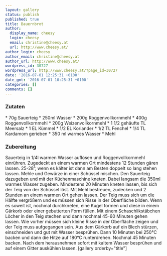 ```yaml
---
layout: gallery
status: publish
published: true
title: Bauernbrot
author:
  display_name: cheesy
  login: cheesy
  email: christine@cheesy.at
  url: http://www.cheesy.at/
author_login: cheesy
author_email: christine@cheesy.at
author_url: http://www.cheesy.at/
wordpress_id: 30727
wordpress_url: http://www.cheesy.at/?page_id=30727
date: '2016-07-01 12:25:31 +0100'
date_gmt: '2016-07-01 10:25:31 +0100'
categories: []
comments: []
---
```

### Zutaten
\* 70g Sauerteig
\* 250ml Wasser
\* 200g Roggenvollkornmehl
\* 400g Roggenvollkornmehl
\* 200g Weizenvollkornmehl
\* 1 1/2 gehäufte TL Meersalz
\* 1 EL Kümmel
\* 1/2 EL Koriander
\* 1/2 TL Fenchel
\* 1/4 TL Kardamom gerieben
\* 350 ml warmes Wasser
\* Mehl
### Zubereitung
Sauerteig in 1/4l warmen Wasser auflösen und Roggenvollkornmehl einrühren. Zugedeckt an einem warmen Ort mindestens 12 Stunden gären lassen. 25-28°, wenn es kälter ist dann am Besten doppelt so lang stehen lassen.
Mehle und Gewürze in einer Schüssel mischen. Den Sauerteig dazugeben und mit der Küchenmaschine kneten. Dabei langsam die 350ml warmes Wasser zugeben. Mindestens 20 Minuten kneten lassen, bis sich der Teig von der Schüssel löst.
Mit Mehl bestreuen, zudecken und 2 Stunden an einem warmen Ort gehen lassen. Der Teig muss sich um die Hälfte vergrößern und es müssen sich Risse in der Oberfläche bilden. Wenn es soweit ist, nochmal durchkneten, eine Kugel formen und diese in einem Gärkorb oder einer gebutterten Form füllen. Mit einem Schaschlikstäbchen Löcher in den Teig stechen und dann nochmal 45-60 Minuten gehen lassen. Wie vorher müssen sich kleine Risse in der Oberfläche zeigen und der Teig muss aufgegangen sein.
Aus dem Gärkorb auf ein Blech stürzen, einschneiden und gut mit Wasser besprühen.
Dann 10 Minuten bei 250°C backen und dann die Hitze auf 180°C runterdrehen. Nochmal 45 Minuten backen. Nach dem herausnehmen sofort mit kaltem Wasser besprühen und auf einem Gitter auskühlen lassen.
[gallery orderby="title"]
